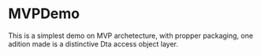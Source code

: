 # MVPDemo
This is a simplest demo on MVP archetecture, with propper packaging, one adition made is a distinctive Dta access object layer.  
